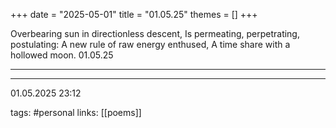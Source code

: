 +++
date = "2025-05-01"
title = "01.05.25"
themes = []
+++

Overbearing sun in directionless descent,
Is permeating, perpetrating, postulating:
A new rule of raw energy enthused,
A time share with a hollowed moon.
01.05.25

---



---

01.05.2025 23:12

tags: #personal
links: [[poems]]
